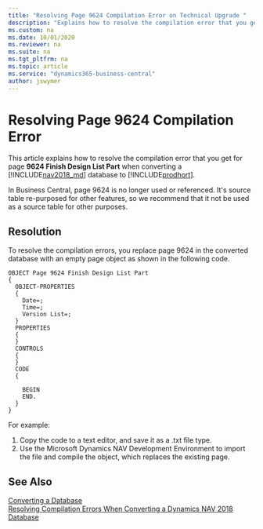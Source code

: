 ```yaml
---
title: "Resolving Page 9624 Compilation Error on Technical Upgrade "
description: "Explains how to resolve the compilation error that you get for Page 9624 when converting a database from Dynamics NAV to Business Central."
ms.custom: na
ms.date: 10/01/2020
ms.reviewer: na
ms.suite: na
ms.tgt_pltfrm: na
ms.topic: article
ms.service: "dynamics365-business-central"
author: jswymer
---
```

# Resolving Page 9624 Compilation Error 
This article explains how to resolve the compilation error that you get for page **9624 Finish Design List Part** when converting a [!INCLUDE[nav2018_md](../developer/includes/nav2018_md.md)] database to  [!INCLUDE[prodhort](../developer/includes/prodshort.md)].

In Business Central, page 9624 is no longer used or referenced. It's source table re-purposed for other features, so we recommend that it not be used as a source table for other purposes.

## Resolution

To resolve the compilation errors, you replace page 9624 in the converted database with an empty page object as shown in the following code. 

```
OBJECT Page 9624 Finish Design List Part
{
  OBJECT-PROPERTIES
  {
    Date=;
    Time=;
    Version List=;
  }
  PROPERTIES
  {
  }
  CONTROLS
  {
  }
  CODE
  {

    BEGIN
    END.
  }
}
```

For example:

1. Copy the code to a text editor, and save it as a .txt file type.
2. Use the Microsoft Dynamics NAV Development Environment to import the file and compile the object, which replaces the existing page.

## See Also  
 [Converting a Database](Converting-a-Database.md)  
 [Resolving Compilation Errors When Converting a Dynamics NAV 2018 Database](Resolve-Compile-Errors-When-Converting-Dynamics-NAV-2018-Database.md)  
